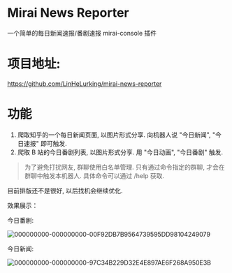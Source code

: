 # Mirai News Reporter
一个简单的每日新闻速报/番剧速报 mirai-console 插件

# 项目地址:

https://github.com/LinHeLurking/mirai-news-reporter

# 功能

1. 爬取知乎的一个每日新闻页面, 以图片形式分享. 向机器人说 "今日新闻", "今日速报" 即可触发.
2. 爬取 B 站的今日番剧列表, 以图片形式分享. 用 "今日动画", "今日番剧" 触发.

> 为了避免打扰网友, 群聊使用白名单管理. 只有通过命令指定的群聊, 才会在群聊中触发本机器人. 具体命令可以通过 /help 获取.

目前排版还不是很好, 以后找机会继续优化.

效果展示：

今日番剧:

![000000000-000000000-00F92DB7B9564739595DD98104249079](https://user-images.githubusercontent.com/35602373/132117074-7659934d-d7d8-4d4c-86ee-ac3cd6aad849.png)

今日新闻:

![000000000-000000000-97C34B229D32E4E897AE6F268A950E3B](https://user-images.githubusercontent.com/35602373/132117096-cff83df8-0316-4283-b3ec-197f9b2cb444.png)


